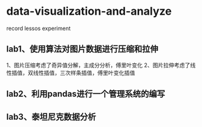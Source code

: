 # data-visualization-and-analyze
record lessos experiment

## lab1、使用算法对图片数据进行压缩和拉伸
1、图片压缩考虑了奇异值分解，主成分分析，傅里叶变化
2、图片拉伸考虑了线性插值，双线性插值，三次样条插值，傅里叶变化插值

## lab2、利用pandas进行一个管理系统的编写

## lab3、泰坦尼克数据分析
